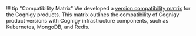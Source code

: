 !!! tip "Compatibility Matrix"
    We developed a [version compatibility matrix](#infrastructure) for the Cognigy products. This matrix outlines the compatibility of Cognigy product versions with Cognigy infrastructure components, such as Kubernetes, MongoDB, and Redis.

